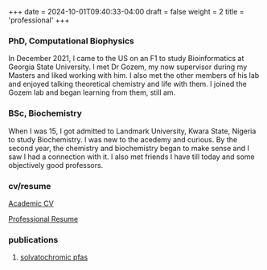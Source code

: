 +++
date = 2024-10-01T09:40:33-04:00
draft = false
weight = 2
title = 'professional'
+++

### PhD, Computational Biophysics


In December 2021, I came to the US on an F1 to study Bioinformatics 
at Georgia State University. 
I met Dr Gozem, my now supervisor during my Masters and liked working with him. 
I also met the other members of his lab and enjoyed talking theoretical chemistry 
and life with them.
I joined the Gozem lab and began learning from them, still am. 


### BSc, Biochemistry
When I was 15, I got admitted to Landmark University, Kwara State, Nigeria 
to study Biochemistry.
I was new to the acedemy and curious. 
By the second year, the chemistry and biochemistry began to make sense 
and I saw I had a connection with it.
I also met friends I have till today and some objectively good professors.


### cv/resume
[Academic CV](https://docs.google.com/document/d/1E4Vk6dbjj_ZWRJ-sSVhOyFLhlsAgLDe0/edit?usp=drive_link&ouid=109651482417121592888&rtpof=true&sd=true)

[Professional Resume](https://drive.google.com/file/d/1KiRu7zSTUCz6LWn-hNTEdOb6JnKF3cU0/view?usp=drive_link)

### publications

1. [solvatochromic pfas](https://pubs.rsc.org/en/content/articlelanding/2023/tc/d3tc03278g/unauth)
